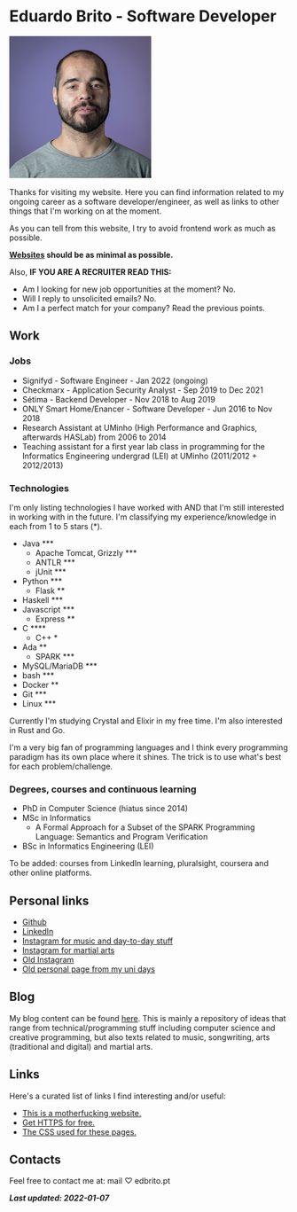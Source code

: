 # Eduardo Brito - Software Developer


![](images/eu.jpg) 


Thanks for visiting my website. Here you can find information related to my ongoing career as a software developer/engineer, as well as links to other things that I'm working on at the moment.


As you can tell from this website, I try to avoid frontend work as much as possible.


**[Websites](https://motherfuckingwebsite.com/) should be as minimal as possible.**


Also, **IF YOU ARE A RECRUITER READ THIS:**


- Am I looking for new job opportunities at the moment? No.
- Will I reply to unsolicited emails? No.
- Am I a perfect match for your company? Read the previous points.


## Work


### Jobs


- Signifyd - Software Engineer - Jan 2022 (ongoing)
- Checkmarx - Application Security Analyst - Sep 2019 to Dec 2021
- Sétima - Backend Developer - Nov 2018 to Aug 2019
- ONLY Smart Home/Enancer - Software Developer - Jun 2016 to Nov 2018
- Research Assistant at UMinho (High Performance and Graphics, afterwards HASLab) from 2006 to 2014
- Teaching assistant for a first year lab class in programming for the Informatics Engineering undergrad (LEI) at UMinho (2011/2012 + 2012/2013)


### Technologies


I'm only listing technologies I have worked with AND that I'm still interested in working with in the future. I'm classifying my experience/knowledge in each from 1 to 5 stars (*).


- Java ***
  - Apache Tomcat, Grizzly ***
  - ANTLR ***
  - jUnit ***
- Python ***
  - Flask **
- Haskell ***
- Javascript ***
  - Express **
- C ****
  - C++ *
- Ada **
  - SPARK ***
- MySQL/MariaDB ***
- bash ***
- Docker **
- Git ***
- Linux ***


Currently I'm studying Crystal and Elixir in my free time. I'm also interested in Rust and Go.


I'm a very big fan of programming languages and I think every programming paradigm has its own place where it shines. The trick is to use what's best for each problem/challenge.


### Degrees, courses and continuous learning


- PhD in Computer Science (hiatus since 2014)
- MSc in Informatics
  - A Formal Approach for a Subset of the SPARK Programming Language: Semantics and Program Verification
- BSc in Informatics Engineering (LEI)


To be added: courses from LinkedIn learning, pluralsight, coursera and other online platforms.


## Personal links



- [Github](https://github.com/edbrito-swdev)
- [LinkedIn](https://www.linkedin.com/in/eduardo-brito-2608b517/)
- [Instagram for music and day-to-day stuff](https://www.instagram.com/ragingbass2020/)
- [Instagram for martial arts](https://www.instagram.com/kcbeduardo/)
- [Old Instagram](https://www.instagram.com/k0ns0l3/) 
- [Old personal page from my uni days](https://alfa.di.uminho.pt/~edbrito/)


## Blog


My blog content can be found [here](blog/). This is mainly a repository of ideas that range from technical/programming stuff including computer science and creative programming, but also texts related to music, songwriting, arts (traditional and digital) and martial arts.


## Links


Here's a curated list of links I find interesting and/or useful:


- [This is a motherfucking website.](https://motherfuckingwebsite.com/)
- [Get HTTPS for free.](https://gethttpsforfree.com/)
- [The CSS used for these pages.](https://github.com/yrgoldteeth/darkdowncss)


## Contacts


Feel free to contact me at: mail ♡ edbrito.pt


***Last updated: 2022-01-07***